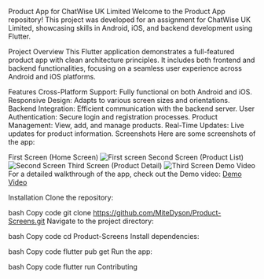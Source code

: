 Product App for ChatWise UK Limited
Welcome to the Product App repository! This project was developed for an assignment for ChatWise UK Limited, showcasing skills in Android, iOS, and backend development using Flutter.

Project Overview
This Flutter application demonstrates a full-featured product app with clean architecture principles. It includes both frontend and backend functionalities, focusing on a seamless user experience across Android and iOS platforms.

Features
Cross-Platform Support: Fully functional on both Android and iOS.
Responsive Design: Adapts to various screen sizes and orientations.
Backend Integration: Efficient communication with the backend server.
User Authentication: Secure login and registration processes.
Product Management: View, add, and manage products.
Real-Time Updates: Live updates for product information.
Screenshots
Here are some screenshots of the app:

First Screen (Home Screen)
![First screen](https://github.com/user-attachments/assets/a1b21f5d-78e4-4150-bc92-cc469520d377)
Second Screen (Product List)
![Second Screen](https://github.com/user-attachments/assets/74190175-67b3-4001-b0e8-bf5bb1916d76)
Third Screen (Product Detail)
![Third Screen](https://github.com/user-attachments/assets/48fa3138-407a-4210-bbe3-f4bddebf27e7)
Demo Video
For a detailed walkthrough of the app, check out the Demo video: [Demo Video](https://github.com/user-attachments/assets/2f7f8567-ca10-41de-b13f-dbfaa163dc96)

Installation
Clone the repository:

bash
Copy code
git clone https://github.com/MiteDyson/Product-Screens.git
Navigate to the project directory:

bash
Copy code
cd Product-Screens
Install dependencies:

bash
Copy code
flutter pub get
Run the app:

bash
Copy code
flutter run
Contributing

